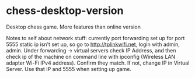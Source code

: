 # chess-desktop-version
Desktop chess game. More features than online version

Notes to self about network stuff:
currently port forwarding set up for port 5555
static ip isn't set up, so go to http://tplinkwifi.net,
login with admin, admin. Under forwarding -> virtual servers
check IP Address, and then check ip of the machine on command
line with ipconfig (Wireless LAN adapter Wi-Fi IPv4 address).
Confirm they match. If not, change IP in Virtual Server.
Use that IP and 5555 when setting up game.
